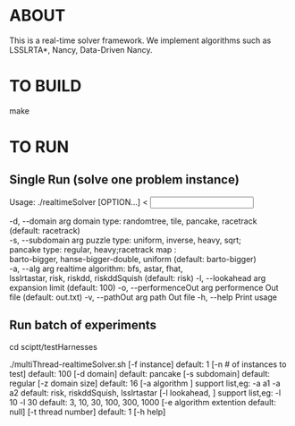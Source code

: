 # ABOUT

This is a real-time solver framework. We implement algorithms such as LSSLRTA*, Nancy, Data-Driven Nancy.

# TO BUILD

make

# TO RUN
## Single Run (solve one problem instance)
Usage:
  ./realtimeSolver [OPTION...] < <input file>

 -d, --domain arg          domain type: randomtree, tile, pancake, racetrack\
                                (default: racetrack)\
 -s, --subdomain arg       puzzle type: uniform, inverse, heavy, sqrt;\
                           pancake type: regular, heavy;racetrack map :\
                           barto-bigger, hanse-bigger-double, uniform (default:
                           barto-bigger)\
 -a, --alg arg             realtime algorithm: bfs, astar, fhat,\
                           lsslrtastar, risk, riskdd, riskddSquish (default: risk)
 -l, --lookahead arg       expansion limit (default: 100)
 -o, --performenceOut arg  performence Out file (default: out.txt)
 -v, --pathOut arg         path Out file
 -h, --help                Print usage

## Run batch of experiments 
cd sciptt/testHarnesses

./multiThread-realtimeSolver.sh 
[-f instance]                    default: 1
[-n # of instances to test]      default: 100
[-d domain]                      default: pancake
[-s subdomain]                   default: regular
[-z domain size]                 default: 16
[-a algorithm ]
 support list,eg: -a a1 -a a2    default: risk, riskddSquish, lsslrtastar
[-l lookahead, ]
 support list,eg: -l 10 -l 30    default: 3, 10, 30, 100, 300, 1000
[-e algorithm extention          default: null]
[-t thread number]               default: 1
[-h help]
